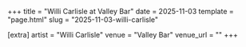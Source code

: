 +++
title = "Willi Carlisle at Valley Bar"
date = 2025-11-03
template = "page.html"
slug = "2025-11-03-willi-carlisle"

[extra]
artist = "Willi Carlisle"
venue = "Valley Bar"
venue_url = ""
+++
